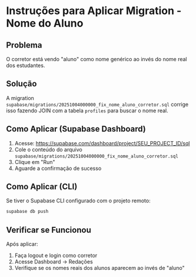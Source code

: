 # Instruções para Aplicar Migration - Nome do Aluno

## Problema
O corretor está vendo "aluno" como nome genérico ao invés do nome real dos estudantes.

## Solução
A migration `supabase/migrations/20251004000000_fix_nome_aluno_corretor.sql` corrige isso fazendo JOIN com a tabela `profiles` para buscar o nome real.

## Como Aplicar (Supabase Dashboard)

1. Acesse: https://supabase.com/dashboard/project/SEU_PROJECT_ID/sql
2. Cole o conteúdo do arquivo `supabase/migrations/20251004000000_fix_nome_aluno_corretor.sql`
3. Clique em "Run"
4. Aguarde a confirmação de sucesso

## Como Aplicar (CLI)

Se tiver o Supabase CLI configurado com o projeto remoto:

```bash
supabase db push
```

## Verificar se Funcionou

Após aplicar:
1. Faça logout e login como corretor
2. Acesse Dashboard → Redações
3. Verifique se os nomes reais dos alunos aparecem ao invés de "aluno"
